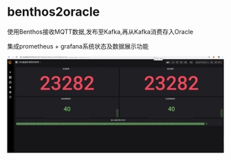 # benthos2oracle
使用Benthos接收MQTT数据,发布至Kafka,再从Kafka消费存入Oracle

集成prometheus + grafana系统状态及数据展示功能

![](./img/pic.png)

